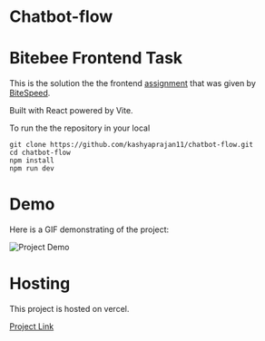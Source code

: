 # Chatbot-flow

# Bitebee Frontend Task

This is the solution the the frontend [assignment](https://bitespeed.notion.site/Frontend-Developer-SDE-1-e31a72fec84741ed9d7998275f2d7363) that was given by [BiteSpeed](https://www.bitespeed.co/).

Built with React powered by Vite.

To run the the repository in your local

```
git clone https://github.com/kashyaprajan11/chatbot-flow.git
cd chatbot-flow
npm install
npm run dev
```

# Demo

Here is a GIF demonstrating of the project:

![Project Demo](https://drive.google.com/uc?export=view&id=1_299wbwUD_xlFsbg4Jpyl0aLIp_c1WfB)

# Hosting

This project is hosted on vercel.

[Project Link](https://chatbot-flow-phi.vercel.app/)
